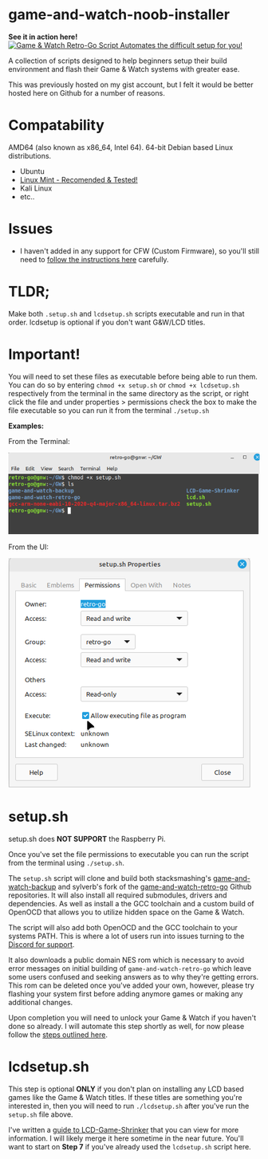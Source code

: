 # game-and-watch-noob-installer

**See it in action here!**
[![Game & Watch Retro-Go Script Automates the difficult setup for you!](https://i.imgur.com/lX94I1H.png)](https://www.youtube.com/watch?v=5zW2zcGp8dw "Game & Watch Retro-Go Script Automates the difficult setup for you!")

A collection of scripts designed to help beginners setup their build environment and flash their Game &amp; Watch systems with greater ease.

This was previously hosted on my gist account, but I felt it would be better hosted here on Github for a number of reasons.

# Compatability
AMD64 (also known as x86_64, Intel 64). 64-bit Debian based Linux distributions.

- Ubuntu
- [Linux Mint - Recomended & Tested!](https://linuxmint.com/edition.php?id=303)
- Kali Linux
- etc..

# Issues

- I haven't added in any support for CFW (Custom Firmware), so you'll still need to [follow the instructions here](https://github.com/sylverb/game-and-watch-retro-go#custom-firmware-cfw) carefully.

# TLDR;

Make both `.setup.sh` and `lcdsetup.sh` scripts executable and run in that order. lcdsetup is optional if you don't want G&W/LCD titles.

# Important!
You will need to set these files as executable before being able to run them. You can do so by entering `chmod +x setup.sh` or `chmod +x lcdsetup.sh` respectively from the terminal in the same directory as the script, or right click the file and under properties > permissions check the box to make the file executable so you can run it from the terminal `./setup.sh`

**Examples:**

From the Terminal:

![chmod terminal command example](https://github.com/DNA64/game-and-watch-noob-installer/blob/main/images/chmod.png)

From the UI:

![Executable permissions example](https://github.com/DNA64/game-and-watch-noob-installer/blob/main/images/permisions.png)


# setup.sh

setup.sh does **NOT SUPPORT** the Raspberry Pi.

Once you've set the file permissions to executable you can run the script from the terminal using `./setup.sh`.

The `setup.sh` script will clone and build both stacksmashing's [game-and-watch-backup](https://github.com/ghidraninja/game-and-watch-backup) and sylverb's fork of the [game-and-watch-retro-go](https://github.com/sylverb/game-and-watch-retro-go) Github repositories. It will also install all required submodules, drivers and dependencies. As well as install a the GCC toolchain and a custom build of OpenOCD that allows you to utilize hidden space on the Game & Watch.

The script will also add both OpenOCD and the GCC toolchain to your systems PATH. This is where a lot of users run into issues turning to the [Discord for support](https://discord.gg/rE2nHVAKvn).

It also downloads a public domain NES rom which is necessary to avoid error messages on initial building of `game-and-watch-retro-go` which leave some users confused and seeking answers as to why they're getting errors. This rom can be deleted once you've added your own, however, please try flashing your system first before adding anymore games or making any additional changes.

Upon completion you will need to unlock your Game & Watch if you haven't done so already. I will automate this step shortly as well, for now please follow the [steps outlined here](https://github.com/ghidraninja/game-and-watch-backup#usage).

# lcdsetup.sh

This step is optional **ONLY** if you don't plan on installing any LCD based games like the Game & Watch titles. If these titles are something you're interested in, then you will need to run `./lcdsetup.sh` after you've run the `setup.sh` file above.

I've written a [guide to LCD-Game-Shrinker](https://gist.github.com/DNA64/16fed499d6bd4664b78b4c0a9638e4ef) that you can view for more information. I will likely merge it here sometime in the near future. You'll want to start on **Step 7** if you've already used the `lcdsetup.sh` script here.
